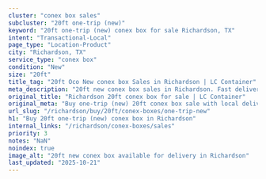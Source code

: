 ```yaml
---
cluster: "conex box sales"
subcluster: "20ft one-trip (new)"
keyword: "20ft one-trip (new) conex box for sale Richardson, TX"
intent: "Transactional-Local"
page_type: "Location-Product"
city: "Richardson, TX"
service_type: "conex box"
condition: "New"
size: "20ft"
title_tag: "20ft Oco New conex box Sales in Richardson | LC Container"
meta_description: "20ft new conex box sales in Richardson. Fast delivery, competitive pricing. Serving conex boxes area. Quote ID: UB1. Call (214) 524-4168 for your free quote today."
original_title: "Richardson 20ft conex box for sale | LC Container"
original_meta: "Buy one-trip (new) 20ft conex box sale with local delivery in Richardson, TX. LC Container — local Since 2003. Request a fast quote today."
url_slug: "/richardson/buy/20ft/conex-boxes/one-trip-new"
h1: "Buy 20ft one-trip (new) conex box in Richardson"
internal_links: "/richardson/conex-boxes/sales"
priority: 3
notes: "NaN"
noindex: true
image_alt: "20ft new conex box available for delivery in Richardson"
last_updated: "2025-10-21"
---
```


<!-- TODO: Add unique city/inventory copy, images, and internal links here. -->
